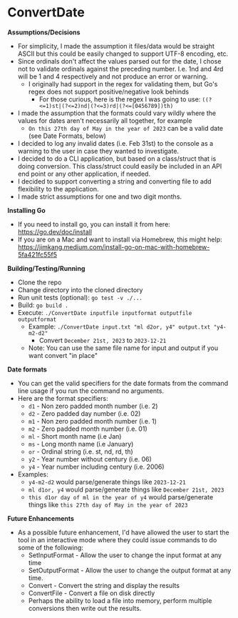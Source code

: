 # ConvertDate

**Assumptions/Decisions**
* For simplicity, I made the assumption it files/data would be straight ASCII but this could be easily changed to support UTF-8 encoding, etc. 
* Since ordinals don't affect the values parsed out for the date, I chose not to validate ordinals against the preceding number.  I.e. 1nd and 4rd will be 1 and 4 respectively and not produce an error or warning.
  * I originally had support in the regex for validating them, but Go's regex does not support positive/negative look behinds
    * For those curious, here is the regex I was going to use: `((?<=1)st|(?<=2)nd|(?<=3)rd|(?<=[0456789])th)`
* I made the assumption that the formats could vary wildly where the values for dates aren't necessarily all together, for example
    * `On this 27th day of May in the year of 2023` can be a valid date (see Date Formats, below)
* I decided to log any invalid dates (i.e. Feb 31st) to the console as a warning to the user in case they wanted to investigate.
* I decided to do a CLI application, but based on a class/struct that is doing conversion.  This class/struct could easily be included in an API end point or any other application, if needed.
* I decided to support converting a string and converting file to add flexibility to the application.
* I made strict assumptions for one and two digit months.

**Installing Go**
* If you need to install go, you can install it from here: https://go.dev/doc/install
* If you are on a Mac and want to install via Homebrew, this might help: https://jimkang.medium.com/install-go-on-mac-with-homebrew-5fa421fc55f5

**Building/Testing/Running**
* Clone the repo
* Change directory into the cloned directory
* Run unit tests (optional): `go test -v ./...`
* Build: `go build .`
* Execute: `./ConvertDate inputfile inputformat outputfile outputformat`
  * Example: `./ConvertDate input.txt "ml d2or, y4" output.txt "y4-m2-d2"`
    * Convert `December 21st, 2023` to `2023-12-21`
  * Note: You can use the same file name for input and output if you want convert "in place"

**Date formats**
* You can get the valid specifiers for the date formats from the command line usage if you run the command no arguments.
* Here are the format specifiers:
  * `d1` - Non zero padded month number (i.e. 2)
  * `d2` - Zero padded day number (i.e. 02)
  * `m1` - Non zero padded month number (i.e. 1)
  * `m2` - Zero padded month number (i.e. 01)
  * `ml` - Short month name (i.e Jan)
  * `ms` - Long month name (i.e January)
  * `or` - Ordinal string (i.e. st, nd, rd, th)
  * `y2` - Year number without century (i.e. 06)
  * `y4` - Year number including century (i.e. 2006)
* Examples:
  * `y4-m2-d2` would parse/generate things like `2023-12-21`
  * `ml d1or, y4` would parse/generate things like `December 21st, 2023`
  * `this d1or day of ml in the year of y4` would parse/generate things like `this 27th day of May in the year of 2023`

**Future Enhancements**
* As a possible future enhancement, I'd have allowed the user to start the tool in an interactive mode where they could issue commands to do some of the following:
  * SetInputFormat <format> - Allow the user to change the input format at any time
  * SetOutputFormat <format> - Allow the user to change the output format at any time.
  * Convert <string> - Convert the string and display the results
  * ConvertFile <in> <out> - Convert a file on disk directly
  * Perhaps the ability to load a file into memory, perform multiple conversions then write out the results.
